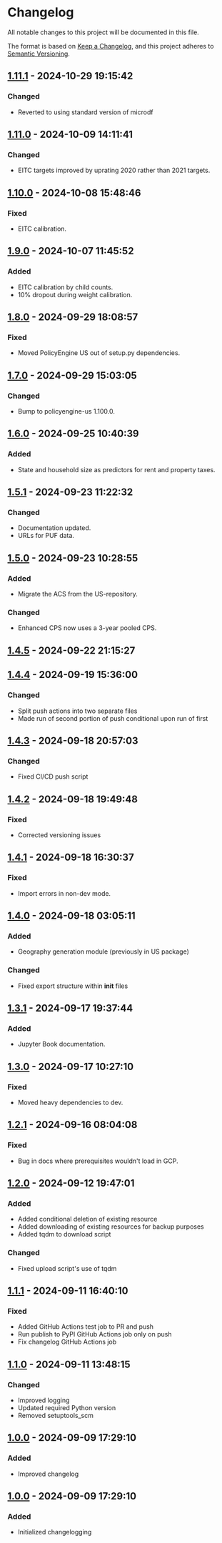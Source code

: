 # Changelog

All notable changes to this project will be documented in this file.

The format is based on [Keep a Changelog](https://keepachangelog.com/en/1.0.0/), 
and this project adheres to [Semantic Versioning](https://semver.org/spec/v2.0.0.html).

## [1.11.1] - 2024-10-29 19:15:42

### Changed

- Reverted to using standard version of microdf

## [1.11.0] - 2024-10-09 14:11:41

### Changed

- EITC targets improved by uprating 2020 rather than 2021 targets.

## [1.10.0] - 2024-10-08 15:48:46

### Fixed

- EITC calibration.

## [1.9.0] - 2024-10-07 11:45:52

### Added

- EITC calibration by child counts.
- 10% dropout during weight calibration.

## [1.8.0] - 2024-09-29 18:08:57

### Fixed

- Moved PolicyEngine US out of setup.py dependencies.

## [1.7.0] - 2024-09-29 15:03:05

### Changed

- Bump to policyengine-us 1.100.0.

## [1.6.0] - 2024-09-25 10:40:39

### Added

- State and household size as predictors for rent and property taxes.

## [1.5.1] - 2024-09-23 11:22:32

### Changed

- Documentation updated.
- URLs for PUF data.

## [1.5.0] - 2024-09-23 10:28:55

### Added

- Migrate the ACS from the US-repository.

### Changed

- Enhanced CPS now uses a 3-year pooled CPS.

## [1.4.5] - 2024-09-22 21:15:27

## [1.4.4] - 2024-09-19 15:36:00

### Changed

- Split push actions into two separate files
- Made run of second portion of push conditional upon run of first

## [1.4.3] - 2024-09-18 20:57:03

### Changed

- Fixed CI/CD push script

## [1.4.2] - 2024-09-18 19:49:48

### Fixed

- Corrected versioning issues

## [1.4.1] - 2024-09-18 16:30:37

### Fixed

- Import errors in non-dev mode.

## [1.4.0] - 2024-09-18 03:05:11

### Added

- Geography generation module (previously in US package)

### Changed

- Fixed export structure within __init__ files

## [1.3.1] - 2024-09-17 19:37:44

### Added

- Jupyter Book documentation.

## [1.3.0] - 2024-09-17 10:27:10

### Fixed

- Moved heavy dependencies to dev.

## [1.2.1] - 2024-09-16 08:04:08

### Fixed

- Bug in docs where prerequisites wouldn't load in GCP.

## [1.2.0] - 2024-09-12 19:47:01

### Added

- Added conditional deletion of existing resource
- Added downloading of existing resources for backup purposes
- Added tqdm to download script

### Changed

- Fixed upload script's use of tqdm

## [1.1.1] - 2024-09-11 16:40:10

### Fixed

- Added GitHub Actions test job to PR and push
- Run publish to PyPI GitHub Actions job only on push
- Fix changelog GitHub Actions job

## [1.1.0] - 2024-09-11 13:48:15

### Changed

- Improved logging
- Updated required Python version
- Removed setuptools_scm

## [1.0.0] - 2024-09-09 17:29:10

### Added

- Improved changelog

## [1.0.0] - 2024-09-09 17:29:10

### Added

- Initialized changelogging



[1.11.1]: https://github.com/PolicyEngine/policyengine-us-data/compare/1.11.0...1.11.1
[1.11.0]: https://github.com/PolicyEngine/policyengine-us-data/compare/1.10.0...1.11.0
[1.10.0]: https://github.com/PolicyEngine/policyengine-us-data/compare/1.9.0...1.10.0
[1.9.0]: https://github.com/PolicyEngine/policyengine-us-data/compare/1.8.0...1.9.0
[1.8.0]: https://github.com/PolicyEngine/policyengine-us-data/compare/1.7.0...1.8.0
[1.7.0]: https://github.com/PolicyEngine/policyengine-us-data/compare/1.6.0...1.7.0
[1.6.0]: https://github.com/PolicyEngine/policyengine-us-data/compare/1.5.1...1.6.0
[1.5.1]: https://github.com/PolicyEngine/policyengine-us-data/compare/1.5.0...1.5.1
[1.5.0]: https://github.com/PolicyEngine/policyengine-us-data/compare/1.4.5...1.5.0
[1.4.5]: https://github.com/PolicyEngine/policyengine-us-data/compare/1.4.4...1.4.5
[1.4.4]: https://github.com/PolicyEngine/policyengine-us-data/compare/1.4.3...1.4.4
[1.4.3]: https://github.com/PolicyEngine/policyengine-us-data/compare/1.4.2...1.4.3
[1.4.2]: https://github.com/PolicyEngine/policyengine-us-data/compare/1.4.1...1.4.2
[1.4.1]: https://github.com/PolicyEngine/policyengine-us-data/compare/1.4.0...1.4.1
[1.4.0]: https://github.com/PolicyEngine/policyengine-us-data/compare/1.3.1...1.4.0
[1.3.1]: https://github.com/PolicyEngine/policyengine-us-data/compare/1.3.0...1.3.1
[1.3.0]: https://github.com/PolicyEngine/policyengine-us-data/compare/1.2.1...1.3.0
[1.2.1]: https://github.com/PolicyEngine/policyengine-us-data/compare/1.2.0...1.2.1
[1.2.0]: https://github.com/PolicyEngine/policyengine-us-data/compare/1.1.1...1.2.0
[1.1.1]: https://github.com/PolicyEngine/policyengine-us-data/compare/1.1.0...1.1.1
[1.1.0]: https://github.com/PolicyEngine/policyengine-us-data/compare/1.0.0...1.1.0
[1.0.0]: https://github.com/PolicyEngine/policyengine-us-data/compare/1.0.0...1.0.0
